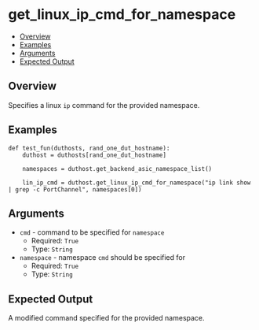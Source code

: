 # get_linux_ip_cmd_for_namespace

- [Overview](#overview)
- [Examples](#examples)
- [Arguments](#arguments)
- [Expected Output](#expected-output)

## Overview
Specifies a linux `ip` command for the provided namespace.

## Examples
```
def test_fun(duthosts, rand_one_dut_hostname):
    duthost = duthosts[rand_one_dut_hostname]

    namespaces = duthost.get_backend_asic_namespace_list()

    lin_ip_cmd = duthost.get_linux_ip_cmd_for_namespace("ip link show | grep -c PortChannel", namespaces[0])
```

## Arguments
- `cmd` - command to be specified for `namespace`
    - Required: `True`
    - Type: `String`
- `namespace` - namespace `cmd` should be specified for
    - Required: `True`
    - Type: `String`

## Expected Output
A modified command specified for the provided namespace.
